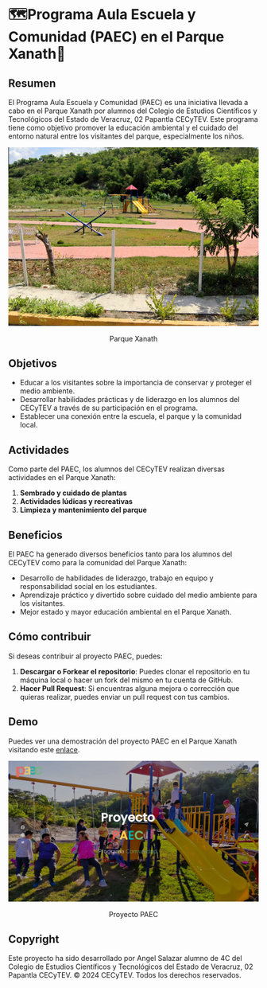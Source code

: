 # 🗺️Programa Aula Escuela y Comunidad (PAEC) en el Parque Xanath🌳

## Resumen
El Programa Aula Escuela y Comunidad (PAEC) es una iniciativa llevada a cabo en el Parque Xanath por alumnos del Colegio de Estudios Científicos y Tecnológicos del Estado de Veracruz, 02 Papantla CECyTEV. Este programa tiene como objetivo promover la educación ambiental y el cuidado del entorno natural entre los visitantes del parque, especialmente los niños.

<p align="center">
  <img src="images/about.png" alt="Parque Xanath">
</p>
<p align="center">Parque Xanath</p>

## Objetivos
- Educar a los visitantes sobre la importancia de conservar y proteger el medio ambiente.
- Desarrollar habilidades prácticas y de liderazgo en los alumnos del CECyTEV a través de su participación en el programa.
- Establecer una conexión entre la escuela, el parque y la comunidad local.

## Actividades
Como parte del PAEC, los alumnos del CECyTEV realizan diversas actividades en el Parque Xanath:

1. **Sembrado y cuidado de plantas**
2. **Actividades lúdicas y recreativas**
3. **Limpieza y mantenimiento del parque**

## Beneficios
El PAEC ha generado diversos beneficios tanto para los alumnos del CECyTEV como para la comunidad del Parque Xanath:

- Desarrollo de habilidades de liderazgo, trabajo en equipo y responsabilidad social en los estudiantes.
- Aprendizaje práctico y divertido sobre cuidado del medio ambiente para los visitantes.
- Mejor estado y mayor educación ambiental en el Parque Xanath.

## Cómo contribuir
Si deseas contribuir al proyecto PAEC, puedes:

1. **Descargar o Forkear el repositorio**: Puedes clonar el repositorio en tu máquina local o hacer un fork del mismo en tu cuenta de GitHub.
2. **Hacer Pull Request**: Si encuentras alguna mejora o corrección que quieras realizar, puedes enviar un pull request con tus cambios.

## Demo
Puedes ver una demostración del proyecto PAEC en el Parque Xanath visitando este [enlace](https://www.ejemplo.com/paec-demo).

<p align="center">
  <img src="images/banner.png" alt="Parque Xanath">
</p>
<p align="center">Proyecto PAEC</p>

## Copyright
Este proyecto ha sido desarrollado por Angel Salazar alumno de 4C del Colegio de Estudios Científicos y Tecnológicos del Estado de Veracruz, 02 Papantla CECyTEV. © 2024 CECyTEV. Todos los derechos reservados.